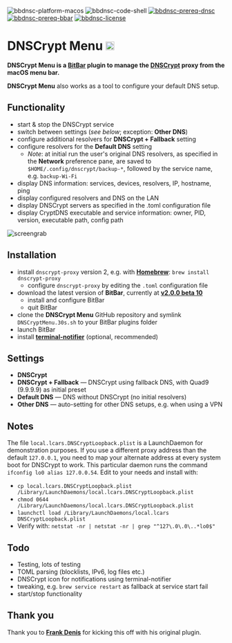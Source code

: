 ![bbdnsc-platform-macos](https://img.shields.io/badge/platform-macOS-lightgrey.svg)
![bbdnsc-code-shell](https://img.shields.io/badge/code-shell-yellow.svg)
[![bbdnsc-prereq-dnsc](https://img.shields.io/badge/prerequisite-dnscrypt--proxy%202.x-green.svg)](https://github.com/jedisct1/dnscrypt-proxy)
[![bbdnsc-prereq-bbar](https://img.shields.io/badge/prerequisite-BitBar%202.0%20beta10-brightgreen.svg)](https://github.com/matryer/bitbar)
[![bbdnsc-license](http://img.shields.io/badge/license-MIT+-blue.svg)](https://github.com/JayBrown/DNSCrypt-Menu/blob/master/LICENSE)

# DNSCrypt Menu <img src="https://github.com/JayBrown/DNSCrypt-Menu/blob/master/img/jb-img.png" height="20px"/>

**DNSCrypt Menu is a [BitBar](https://github.com/matryer/bitbar) plugin to manage the [DNSCrypt](https://github.com/jedisct1/dnscrypt-proxy) proxy from the macOS menu bar.**

**DNSCrypt Menu** also works as a tool to configure your default DNS setup.

## Functionality
* start & stop the DNSCrypt service
* switch between settings (_see below_; exception: **Other DNS**)
* configure additional resolvers for **DNSCrypt + Fallback** setting
* configure resolvers for the **Default DNS** setting
  * _Note_: at initial run the user's original DNS resolvers, as specified in the **Network** preference pane, are saved to `$HOME/.config/dnscrypt/backup-*`, followed by the service name, e.g. `backup-Wi-Fi`
* display DNS information: services, devices, resolvers, IP, hostname, ping
* display configured resolvers and DNS on the LAN
* display DNSCrypt servers as specified in the .toml configuration file
* display CryptDNS executable and service information: owner, PID, version, executable path, config path

![screengrab](https://github.com/JayBrown/DNSCrypt-Menu/blob/master/img/screengrab.png)

## Installation
* install `dnscrypt-proxy` version 2, e.g. with **[Homebrew](https://brew.sh)**: `brew install dnscrypt-proxy`
  * configure `dnscrypt-proxy` by editing the `.toml` configuration file
* download the latest version of **BitBar**, currently at **[v2.0.0 beta 10](https://github.com/matryer/bitbar/releases/tag/v2.0.0-beta10)**
  * install and configure BitBar
  * quit BitBar
* clone the **DNSCrypt Menu** GitHub repository and symlink `DNSCryptMenu.30s.sh` to your BitBar plugins folder
* launch BitBar
* install **[terminal-notifier](https://github.com/julienXX/terminal-notifier)** (optional, recommended)

## Settings
* **DNSCrypt**
* **DNSCrypt + Fallback** — DNSCrypt using fallback DNS, with Quad9 (9.9.9.9) as initial preset
* **Default DNS** — DNS without DNSCrypt (no initial resolvers)
* **Other DNS** — auto-setting for other DNS setups, e.g. when using a VPN

## Notes
The file `local.lcars.DNSCryptLoopback.plist` is a LaunchDaemon for demonstration purposes. If you use a different proxy address than the default `127.0.0.1`, you need to map your alternate address at every system boot for DNSCrypt to work. This particular daemon runs the command `ifconfig lo0 alias 127.0.0.54`. Edit to your needs and install with:

* `cp local.lcars.DNSCryptLoopback.plist /Library/LaunchDaemons/local.lcars.DNSCryptLoopback.plist`
* `chmod 0644 /Library/LaunchDaemons/local.lcars.DNSCryptLoopback.plist`
* `launchctl load /Library/LaunchDaemons/local.lcars DNSCryptLoopback.plist`
* Verify with: `netstat -nr | netstat -nr | grep "^127\.0\.0\..*lo0$"`

## Todo
* Testing, lots of testing
* TOML parsing (blocklists, IPv6, log files etc.)
* DNSCrypt icon for notifications using terminal-notifier
* tweaking, e.g. `brew service restart` as fallback at service start fail
* start/stop functionality

## Thank you
Thank you to **[Frank Denis](https://github.com/jedisct1/bitbar-dnscrypt-proxy-switcher)** for kicking this off with his original plugin.
